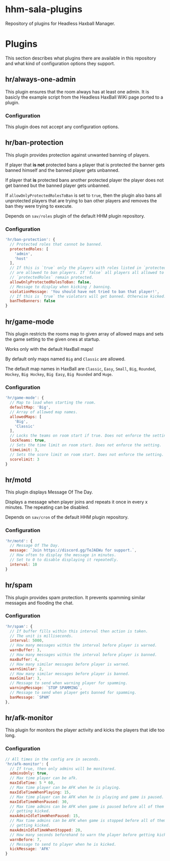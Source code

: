 # hhm-sala-plugins

Repository of plugins for Headless Haxball Manager.

# Plugins

This section describes what plugins there are available in this repository and
what kind of configuration options they support.

## hr/always-one-admin

This plugin ensures that the room always has at least one admin. It is basicly
the example script from the Headless HaxBall WiKi page ported to a plugin.

### Configuration

This plugin does not accept any configuration options.

## hr/ban-protection

This plugin provides protection against unwanted banning of players.
 
If player that **is not** protected bans a player that is protected
the banner gets banned himself and the banned player gets unbanned.

If player that **is** protected bans another protected player
the player does not get banned but the banned player gets unbanned.

If `allowOnlyProtectedRolesToBan` is set to `true`, then the plugin also
bans all unprotected players that are trying to ban other players and
removes the ban they were trying to execute.

Depends on `sav/roles` plugin of the default HHM plugin repository.

### Configuration

```js
'hr/ban-protection': {
  // Protected roles that cannot be banned.
  protectedRoles: [
    'admin',
    'host'
  ],
  // If this is `true` only the players with roles listed in `protectedRoles`
  // are allowed to ban players. If `false` all players all allowed to ban, but
  // `protectedRoles` remain protected.
  allowOnlyProtectedRolesToBan: false,
  // Message to display when kicking / banning.
  violationMessage: 'You should have not tried to ban that player!',
  // If this is `true` the violators will get banned. Otherwise kicked.
  banTheBanners: false
}
```

## hr/game-mode

This plugin restricts the rooms map to given array of allowed maps
and sets the game setting to the given ones at startup.

Works only with the default HaxBall maps!

By default only maps named `Big` and `Classic` are allowed.

The default map names in HaxBall are `Classic`, `Easy`, `Small`, `Big`, 
`Rounded`, `Hockey`, `Big Hockey`, `Big Easy`, `Big Rounded` and `Huge`.

### Configuration

```js
'hr/game-mode': {
  // Map to load when starting the room.
  defaultMap: 'Big',
  // Array of allowed map names. 
  allowedMaps: [
    'Big',
    'Classic'
  ],
  // Locks the teams on room start if true. Does not enforce the setting.
  lockTeams: true,
  // Sets the time limit on room start. Does not enforce the setting.
  timeLimit: 3,
  // Sets the score limit on room start. Does not enforce the setting.
  scorelimit: 3
}
```

## hr/motd

This plugin displays Message Of The Day.

Displays a message when player joins and repeats it once in every x minutes.
The repeating can be disabled.

Depends on `sav/cron` of the default HHM plugin repository.

### Configuration

```js
'hr/motd': {
  // Message Of The Day.
  message: `Join https://discord.gg/TeJAEWu for support.`,
  // How often to display the message in minutes.
  // Set to 0 to disable displaying it repeatedly.
  interval: 10
}
```

## hr/spam

This plugin provides spam protection. It prevents spamming similar messages
and flooding the chat.

### Configuration

```js
'hr/spam': {
  // If buffer fills within this interval then action is taken.
  // The unit is milliseconds.
  interval: 5000,
  // How many messages within the interval before player is warned.
  warnBuffer: 3,
  // How many messages within the interval before player is banned.
  maxBuffer: 4,
  // How many similar messages before player is warned.
  warnSimilar: 2,
  // How many similar messages before player is banned.
  maxSimilar: 3,
  // Message to send when warning player for spamming.
  warningMessage: `STOP SPAMMING`,
  // Message to send when player gets banned for spamming.
  banMessage: `SPAM`
},
```

## hr/afk-monitor

This plugin for monitors the player activity and kicks the players that idle
too long.

### Configuration

```js
// All times in the config are in seconds.
'hr/afk-monitor': {
  // If true, then only admins will be monitored.
  adminsOnly: true,
  // Max time player can be afk.
  maxIdleTime: 5 * 60,
  // Max time player can be AFK when he is playing.
  maxIdleTimeWhenPlaying: 15,
  // Max time player can be AFK when he is playing and game is paused.
  maxIdleTimeWhenPaused: 30,
  // Max time admins can be AFK when game is paused before all of them 
  // getting kicked.
  maxAdminIdleTimeWhenPaused: 15,
  // Max time admins can be AFK when game is stopped before all of them 
  // getting kicked.
  maxAdminIdleTimeWhenStopped: 20,
  // How many seconds beforehand to warn the player before getting kicked.
  warnBefore: 7,
  // Message to send to player when he is kicked.
  kickMessage: 'AFK'
}
```